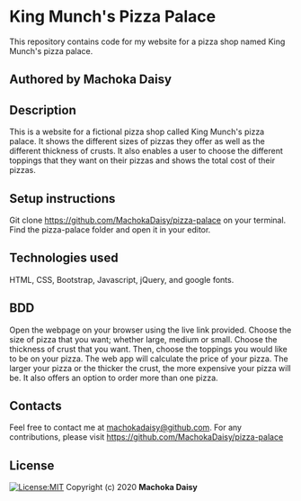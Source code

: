 # King Munch's Pizza Palace
This repository contains code for my website for a pizza shop named King Munch's pizza palace.
## Authored by Machoka Daisy
## Description
This is a website for a fictional pizza shop called King Munch's pizza palace. It shows the different sizes of pizzas they offer as well as the different thickness of crusts. It also enables a user to choose the different toppings that they want on their pizzas and shows the total cost of their pizzas.
## Setup instructions
Git clone https://github.com/MachokaDaisy/pizza-palace on your terminal. Find the pizza-palace folder and open it in your editor.
## Technologies used
HTML,
CSS,
Bootstrap,
Javascript,
jQuery,
and google fonts.
## BDD
Open the webpage on your browser using the live link provided. Choose the size of pizza that you want; whether large, medium or small. Choose the thickness of crust that you want. Then, choose the toppings you would like to be on your pizza. The web app will calculate the price of your pizza. The larger your pizza or the thicker the crust, the more expensive your pizza will be. It also offers an option to order more than one pizza. 
## Contacts
Feel free to contact me at machokadaisy@github.com. For any contributions, please visit https://github.com/MachokaDaisy/pizza-palace
## License
[![License:MIT](https://img.shields.io/badge/License-MIT-yellow.svg)](https://opensource.org/licenses/MIT)
Copyright (c) 2020 **Machoka Daisy**
